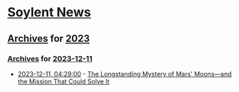 # [Soylent News](../../../README.md)

## [Archives](../../index.md) for [2023](../index.md)

### [Archives](../../index.md) for [2023-12-11](index.md)

* [2023-12-11, 04:29:00](https://soylentnews.org/article.pl?sid=23/12/10/031212&from=rss) - [The Longstanding Mystery of Mars' Moons—and the Mission That Could Solve It](https://soylentnews.org/article.pl?sid=23/12/10/031212&from=rss)
